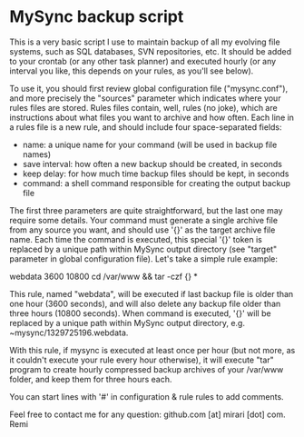MySync backup script
====================

This is a very basic script I use to maintain backup of all my evolving file
systems, such as SQL databases, SVN repositories, etc. It should be added to
your crontab (or any other task planner) and executed hourly (or any interval
you like, this depends on your rules, as you'll see below).

To use it, you should first review global configuration file ("mysync.conf"),
and more precisely the "sources" parameter which indicates where your rules
files are stored. Rules files contain, well, rules (no joke), which are
instructions about what files you want to archive and how often. Each line in a
rules file is a new rule, and should include four space-separated fields:

- name: a unique name for your command (will be used in backup file names)
- save interval: how often a new backup should be created, in seconds
- keep delay: for how much time backup files should be kept, in seconds
- command: a shell command responsible for creating the output backup file

The first three parameters are quite straightforward, but the last one may
require some details. Your command must generate a single archive file from
any source you want, and should use '{}' as the target archive file name. Each
time the command is executed, this special '{}' token is replaced by a unique
path within MySync output directory (see "target" parameter in global
configuration file). Let's take a simple rule example:

webdata		3600	10800	cd /var/www && tar -czf {} *

This rule, named "webdata", will be executed if last backup file is older than
one hour (3600 seconds), and will also delete any backup file older than three
hours (10800 seconds). When command is executed, '{}' will be replaced by a
unique path within MySync output directory, e.g. ~mysync/1329725196.webdata.

With this rule, if mysync is executed at least once per hour (but not more, as
it couldn't execute your rule every hour otherwise), it will execute "tar"
program to create hourly compressed backup archives of your /var/www folder,
and keep them for three hours each.

You can start lines with '#' in configuration & rule rules to add comments.

Feel free to contact me for any question: github.com [at] mirari [dot] com.
Remi
